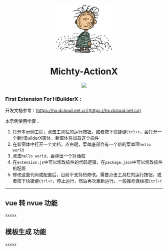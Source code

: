 <p align="center">
  <a href="https://github.com/NidhoggDJoking" target="_blank">
    <img width="180" src="https://raw.githubusercontent.com/NidhoggDJoking/VueCli/master/src/image/Logo/boy.png" alt="logo">
  </a>
</p>

<h1 align="center">Michty-ActionX</h1>

<p align="center">
  <a href="https://hx.dcloud.net.cn/README" target="_blank">
    <img src="https://img.shields.io/badge/HBuilderX-2.7%2B-brightgreen">
  </a>
</p>

### First Extension For HBuilderX :

开发文档参考：[https://hx.dcloud.net.cn](https://hx.dcloud.net.cn)

本示例使用步骤：

1.  打开本示例工程，点击工具栏的运行按钮，或者按下快捷键`Ctrl+r`，会打开一个新HBuilderX窗体，新窗体将加载这个插件
2.  在新窗体中打开一个文档，点右键，菜单底部会有一个新的菜单项`hello world`
3.  点击`hello world`，会弹出一个对话框
4.  在`extension.js`中可以修改插件的代码逻辑，在`package.json`中可以修改插件的配置
5.  修改这些代码或配置后，目前不支持热修改。需要点击工具栏的运行按钮，或者按下快捷键`Ctrl+r`，停止运行，然后再次重新运行。一般推荐连续按`Ctrl+r`

****

## vue 转 nvue 功能

```
xxxxx
```

## 模板生成 功能

```
xxxxx
```
